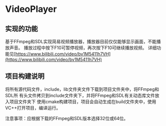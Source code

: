 # VideoPlayer
## 实现的功能

基于FFmpeg和SDL实现简易视频播放器，播放器目前仅仅能够显示画面，不能播放声音。
播放过程中按下F10可暂停视频，再次按下F10可继续播放视频。
详细功能见[https://www.bilibili.com/video/bv1M5411h7VH](https://www.bilibili.com/video/bv1M5411h7VH)

## 项目构建说明
将所有源代码文件，include，lib文件夹文件下载到项目文件夹中，将FFmpeg和SDL所
有头文件拷贝到include文件夹下，并将FFmpeg和SDL有关动态库文件放入项目文件夹下
使用cmake构建项目，项目会自动生成在build文件夹中，使用VC++打开项目，编译运行。

注意事项：应根据下载的FFmpeg和SDL版本选择32位或64位。
